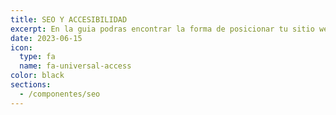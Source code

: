 ```yaml
---
title: SEO Y ACCESIBILIDAD
excerpt: En la guia podras encontrar la forma de posicionar tu sitio web en google adicional a eso un mejor rendimiento!
date: 2023-06-15
icon:
  type: fa
  name: fa-universal-access
color: black
sections:
  - /componentes/seo
---
```

